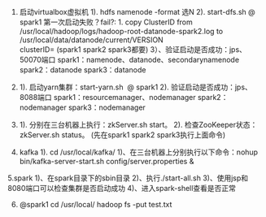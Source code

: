 1.  启动virtualbox虚拟机 
1). hdfs namenode -format   选N
    2). start-dfs.sh @ spark1
    第一次启动失败？fail?: 1. copy ClusterID from /usr/local/hadoop/logs/hadoop-root-datanode-spark2.log  to /usr/local/data/datanode/current/VERSION  
          clusterID=
                (spark1 spark2 spark3都要)
		3）、验证启动是否成功：jps、50070端口
		spark1：namenode、datanode、secondarynamenode
		spark2：datanode
		spark3：datanode

2. 1). 启动yarn集群：start-yarn.sh   @ spark1
   2). 验证启动是否成功：jps、8088端口
		spark1：resourcemanager、nodemanager
		spark2：nodemanager
		spark3：nodemanager

3. 1). 分别在三台机器上执行：zkServer.sh start。
   2). 检查ZooKeeper状态：zkServer.sh status。  (先在spark1 spark2 spark3执行上面命令)

4. kafka 
   1). cd /usr/local/kafka/
   1)、在三台机器上分别执行以下命令：nohup bin/kafka-server-start.sh config/server.properties &

5.spark
	1)、在spark目录下的sbin目录
	2)、执行./start-all.sh
	3)、使用jsp和8080端口可以检查集群是否启动成功
	4)、进入spark-shell查看是否正常


6. @spark1
cd /usr/local/
hadoop fs -put test.txt